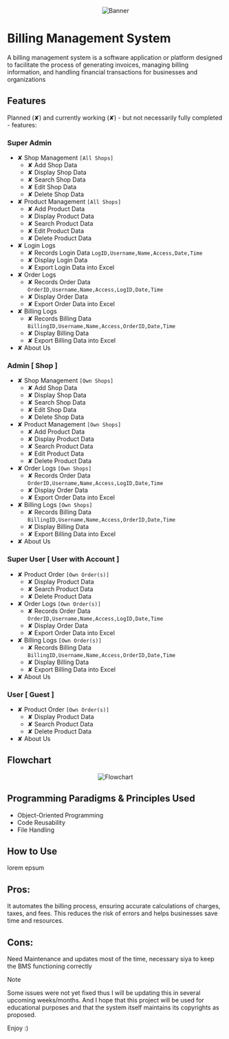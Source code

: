 <p align="center">
<img src="Banner.png" alt="Banner">
</p>

# Billing Management System
A billing management system is a software application or platform designed to facilitate the process of generating invoices, managing billing information, and handling financial transactions for businesses and organizations

## Features
Planned (✘) and currently working (✘) - but not necessarily fully completed - features:

### Super Admin
  - ✘ Shop Management `[All Shops]`
      - ✘ Add Shop Data
      - ✘ Display Shop Data
      - ✘ Search Shop Data
      - ✘ Edit Shop Data
      - ✘ Delete Shop Data
  - ✘ Product Management `[All Shops]`
      - ✘ Add Product Data
      - ✘ Display Product Data
      - ✘ Search Product Data
      - ✘ Edit Product Data
      - ✘ Delete Product Data
  - ✘ Login Logs
      - ✘ Records Login Data
            `LogID,Username,Name,Access,Date,Time`
      - ✘ Display Login Data
      - ✘ Export Login Data into Excel
  - ✘ Order Logs
      - ✘ Records Order Data
            `OrderID,Username,Name,Access,LogID,Date,Time`
      - ✘ Display Order Data
      - ✘ Export Order Data into Excel
  - ✘ Billing Logs
      - ✘ Records Billing Data
            `BillingID,Username,Name,Access,OrderID,Date,Time`
      - ✘ Display Billing Data
      - ✘ Export Billing Data into Excel
  - ✘ About Us



### Admin [ Shop ]
  - ✘ Shop Management `[Own Shops]`
      - ✘ Add Shop Data
      - ✘ Display Shop Data
      - ✘ Search Shop Data
      - ✘ Edit Shop Data
      - ✘ Delete Shop Data
  - ✘ Product Management `[Own Shops]`
      - ✘ Add Product Data
      - ✘ Display Product Data
      - ✘ Search Product Data
      - ✘ Edit Product Data
      - ✘ Delete Product Data
  - ✘ Order Logs `[Own Shops]`
      - ✘ Records Order Data
            `OrderID,Username,Name,Access,LogID,Date,Time`
      - ✘ Display Order Data
      - ✘ Export Order Data into Excel
  - ✘ Billing Logs `[Own Shops]`
      - ✘ Records Billing Data
            `BillingID,Username,Name,Access,OrderID,Date,Time`
      - ✘ Display Billing Data
      - ✘ Export Billing Data into Excel
  - ✘ About Us



### Super User [ User with Account ]
  - ✘ Product Order `[Own Order(s)]`
      - ✘ Display Product Data
      - ✘ Search Product Data
      - ✘ Delete Product Data
  - ✘ Order Logs `[Own Order(s)]`
      - ✘ Records Order Data
            `OrderID,Username,Name,Access,LogID,Date,Time`
      - ✘ Display Order Data
      - ✘ Export Order Data into Excel
  - ✘ Billing Logs `[Own Order(s)]`
      - ✘ Records Billing Data
            `BillingID,Username,Name,Access,OrderID,Date,Time`
      - ✘ Display Billing Data
      - ✘ Export Billing Data into Excel
  - ✘ About Us

### User [ Guest ]
  - ✘ Product Order `[Own Order(s)]`
      - ✘ Display Product Data
      - ✘ Search Product Data
      - ✘ Delete Product Data
  - ✘ About Us


## Flowchart
<p align="center">
<img src="Flowchart.png" alt="Flowchart">
</p>

## Programming Paradigms & Principles Used
  - Object-Oriented Programming
  - Code Reusability
  - File Handling

## How to Use
lorem epsum 

## Pros: 
It automates the billing process, ensuring accurate calculations of charges, taxes, and fees. This reduces the risk of errors and helps businesses save time and resources. 

## Cons: 
Need Maintenance and updates most of the time, necessary siya to keep the BMS functioning correctly

> [!NOTE]  
> Some issues were not yet fixed thus I will be updating this in several upcoming weeks/months. And I hope that this project will be used for educational purposes and that the system itself maintains its copyrights as proposed.

Enjoy :)
